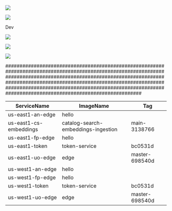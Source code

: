 ![](https://img.shields.io/badge/dynamic/json?color=green&label=Token&query=Tag&url=https%3A%2F%2Fraw.githubusercontent.com%2Fsushanth45%2Fhello-world%2Fmaster%2Ftest.json)


![](https://badger-twumeclyeq-ue.a.run.app/build/status?project=urbn-a15-stratus-production&id=00528196-6625-4fee-a086-919293d3b1ab)

Dev

![](https://img.shields.io/badge/dynamic/json?color=brightgreen&label=Token&query=Tag&url=https%3A%2F%2Fstorage.googleapis.com%2Ftest-dash%2Ftest.json)


![](https://img.shields.io/badge/dynamic/json?color=brightgreen&label=Token&query=Tag&url=https%3A%2F%2Fstorage.googleapis.com%2Ftest-dash%2Ftest.json)

![](https://storage.googleapis.com/dashboard-deploy-ci/Table.svg)


########################################################################################################################################################################################################################################################################################################################################


<table class="table table-bordered table-hover table-condensed">
<thead><tr><th title="Field #1">ServiceName</th>
<th title="Field #2">ImageName</th>
<th title="Field #3">Tag</th>
</tr></thead>
<tbody><tr>
<td>us-east1-an-edge</td>
<td>hello</td>
<td> </td>
</tr>
<tr>
<td>us-east1-cs-embeddings</td>
<td>catalog-search-embeddings-ingestion</td>
<td>main-3138766</td>
</tr>
<tr>
<td>us-east1-fp-edge</td>
<td>hello</td>
<td> </td>
</tr>
<tr>
<td>us-east1-token</td>
<td>token-service</td>
<td>bc0531d</td>
</tr>
<tr>
<td>us-east1-uo-edge</td>
<td>edge</td>
<td>master-698540d</td>
</tr>
<tr>
<td>us-west1-an-edge</td>
<td>hello</td>
<td> </td>
</tr>
<tr>
<td>us-west1-fp-edge</td>
<td>hello</td>
<td> </td>
</tr>
<tr>
<td>us-west1-token</td>
<td>token-service</td>
<td>bc0531d</td>
</tr>
<tr>
<td>us-west1-uo-edge</td>
<td>edge</td>
<td>master-698540d</td>
</tr>
</tbody></table>
